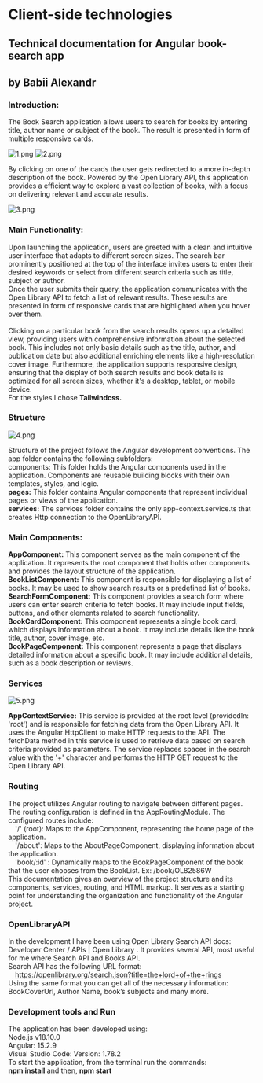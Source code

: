 # Client-side technologies
## Technical documentation for Angular book-search app
## by Babii Alexandr 

### Introduction: 
The Book Search application allows users to search for books by entering title, author name or subject of the book. The result is presented in form of multiple responsive cards. 
 
![1.png](1.png)
![2.png](2.png)

By clicking on one of the cards the user gets redirected to a more in-depth description of the book. Powered by the Open Library API, this application provides a efficient way to explore a vast collection of books, with a focus on delivering relevant and accurate results.
 
![3.png](3.png)

### Main Functionality:
Upon launching the application, users are greeted with a clean and intuitive user interface that adapts to different screen sizes. The search bar prominently positioned at the top of the interface invites users to enter their desired keywords or select from different search criteria such as title, subject or author.<br />
Once the user submits their query, the application communicates with the Open Library API to fetch a list of relevant results. These results are presented in form of responsive cards that are highlighted when you hover over them.<br />   
Clicking on a particular book from the search results opens up a detailed view, providing users with comprehensive information about the selected book. This includes not only basic details such as the title, author, and publication date but also additional enriching elements like a high-resolution cover image. Furthermore, the application supports responsive design, ensuring that the display of both search results and book details is optimized for all screen sizes, whether it's a desktop, tablet, or mobile device.<br />
For the styles I chose **Tailwindcss.**

### Structure
![4.png](4.png)

Structure of the project follows the Angular development conventions. The app folder contains the following subfolders:<br />
components: This folder holds the Angular components used in the application. Components are reusable building blocks with their own templates, styles, and logic.<br />
**pages:** This folder contains Angular components that represent individual pages or views of the application. <br />
**services:** The services folder contains  the only app-context.service.ts that creates Http connection to the OpenLibraryAPI. 

### Main Components:
**AppComponent:** This component serves as the main component of the application. It represents the root component that holds other components and provides the layout structure of the application.<br />
**BookListComponent:** This component is responsible for displaying a list of books. It may be used to show search results or a predefined list of books.<br />
**SearchFormComponent:** This component provides a search form where users can enter search criteria to fetch books. It may include input fields, buttons, and other elements related to search functionality.<br />
**BookCardComponent:** This component represents a single book card, which displays information about a book. It may include details like the book title, author, cover image, etc.<br />
**BookPageComponent:** This component represents a page that displays detailed information about a specific book. It may include additional details, such as a book description or reviews.

### Services

![5.png](5.png)

**AppContextService:** This service is provided at the root level (providedIn: 'root') and is responsible for fetching data from the Open Library API. It uses the Angular HttpClient to make HTTP requests to the API. The fetchData method in this service is used to retrieve data based on search criteria provided as parameters. The service replaces spaces in the search value with the '+' character and performs the HTTP GET request to the Open Library API. 

### Routing
The project utilizes Angular routing to navigate between different pages. The routing configuration is defined in the AppRoutingModule. The configured routes include:<br />
&emsp;'/' (root): Maps to the AppComponent, representing the home page of the application.<br />
&emsp;'/about': Maps to the AboutPageComponent, displaying information about the application.<br />
&emsp;'book/:id' : Dynamically maps to the BookPageComponent of the book that the user chooses from the BookList. Ex: /book/OL82586W<br />
This documentation gives an overview of the project structure and its components, services, routing, and HTML markup. It serves as a starting point for understanding the organization and functionality of the Angular project.

### OpenLibraryAPI
In the development I have been using Open Library Search API docs: Developer Center / APIs | Open Library . It provides several API, most useful for me where Search API and Books API.<br />
Search API has the following URL format:<br />
&emsp;https://openlibrary.org/search.json?title=the+lord+of+the+rings<br />
Using the same format you can get all of the necessary information: BookCoverUrl, Author Name, book’s subjects and many more.

### Development tools and Run 
The application has been developed using:<br />
Node.js v18.10.0<br />
Angular: 15.2.9 <br />
Visual Studio Code: Version: 1.78.2<br />
To start the application, from the terminal run the commands: <br />
**npm install**    and then,    **npm start**

